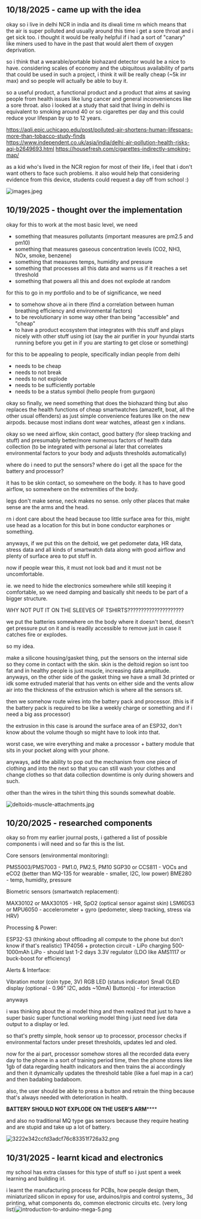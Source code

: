 <!--
  ===================    !!READ THIS NOTICE!!   ====================
  DO NOT edit this file manually. Your changes WILL BE OVERWRITTEN!
  This journal is auto generated and updated by Hack Club Blueprint.
  To edit this file, please edit your journal entries on Blueprint.
  ==================================================================
-->

## 10/18/2025 - came up with the idea  

okay so i live in delhi NCR in india and its diwali time rn which means that the air is super polluted and usually around this time i get a sore throat and i get sick too. i thought it would be really helpful if i had a sort of "canary" like miners used to have in the past that would alert them of oxygen deprivation.

so i think that a wearable/portable biohazard detector would be a nice to have. considering scales of economy and the ubiquitous availability of parts that could be used in such a project, i think it will be really cheap (~5k inr max) and so people will actually be able to buy it.

so a useful product, a functional product and a product that aims at saving people from health issues like lung cancer and general inconveniences like a sore throat. also i looked at a study that said that living in delhi is equivalent to smoking around 40 or so cigarettes per day and this could reduce your lifespan by up to 12 years. 

https://aqli.epic.uchicago.edu/post/polluted-air-shortens-human-lifespans-more-than-tobacco-study-finds
https://www.independent.co.uk/asia/india/delhi-air-pollution-health-risks-aqi-b2649693.html
https://housefresh.com/cigarettes-indirectly-smoking-map/

as a kid who's lived in the NCR region for most of their life, i feel that i don't want others to face such problems. it also would help that considering evidence from this device, students could request a day off from school :)

![images.jpeg](https://blueprint.hackclub.com/user-attachments/blobs/proxy/eyJfcmFpbHMiOnsiZGF0YSI6MzAyNSwicHVyIjoiYmxvYl9pZCJ9fQ==--44102a802816d919a69b41c423f09c2741321baa/images.jpeg)

  

## 10/19/2025 - thought over the implementation  

okay for this to work at the most basic level, we need
- something that measures pollutants (important measures are pm2.5 and pm10)
- something that measures gaseous concentration levels (CO2, NH3, NOx, smoke, benzene)
- something that measures temps, humidity and pressure
- something that processes all this data and warns us if it reaches a set threshold
- something that powers all this and does not explode at random

for this to go in my portfolio and to be of significance, we need
- to somehow shove ai in there (find a correlation between human breathing efficiency and environmental factors)
- to be revolutionary in some way other than being "accessible" and "cheap"
- to have a product ecosystem that integrates with this stuff and plays nicely with other stuff using iot (say the air purifier in your hyundai starts running before you get in if you are starting to get close or something)

for this to be appealing to people, specifically indian people from delhi
- needs to be cheap
- needs to not break
- needs to not explode
- needs to be sufficiently portable
- needs to be a status symbol (hello people from gurgaon)

okay so finally, we need something that does the biohazard thing but also replaces the health functions of cheap smartwatches (amazefit, boat, all the other usual offenders) as just simple convenience features like on the new airpods. because most indians dont wear watches, atleast gen x indians.

okay so we need airflow, skin contact, good battery (for sleep tracking and stuff) and presumably better/more numerous factors of health data collection (to be integrated with personal ai later that correlates environmental factors to your body and adjusts thresholds automatically)

where do i need to put the sensors? where do i get all the space for the battery and processor?

it has to be skin contact, so somewhere on the body.
it has to have good airflow, so somewhere on the extremities of the body.

legs don't make sense, neck makes no sense. only other places that make sense are the arms and the head.

rn i dont care about the head because too little surface area for this, might use head as a location for this but in bone conductor earphones or something.

anyways, if we put this on the deltoid, we get pedometer data, HR data, stress data and all kinds of smartwatch data along with good airflow and plenty of surface area to put stuff in.

now if people wear this, it must not look bad and it must not be uncomfortable.

ie. we need to hide the electronics somewhere while still keeping it comfortable, so we need damping and basically shit needs to be part of a bigger structure.


WHY NOT PUT IT ON THE SLEEVES OF TSHIRTS?????????????????????

we put the batteries somewhere on the body where it doesn't bend, doesn't get pressure put on it and is readily accessible to remove just in case it catches fire or explodes.

so my idea.

make a silicone housing/gasket thing, put the sensors on the internal side so they come in contact with the skin. skin is the deltoid region so isnt too fat and in healthy people is just muscle, increasing data amplitude. anyways, on the other side of the gasket thing we have a small 3d printed or idk some extruded material that has vents on either side and the vents allow air into the thickness of the extrusion which is where all the sensors sit.

then we somehow route wires into the battery pack and processor. (this is if the battery pack is required to be like a weekly charge or something and if i need a big ass processor)

the extrusion in this case is around the surface area of an ESP32, don't know about the volume though so might have to look into that.

worst case, we wire everything and make a processor + battery module that sits in your pocket along with your phone.

anyways, add the ability to pop out the mechanism from one piece of clothing and into the next so that you can still wash your clothes and change clothes so that data collection downtime is only during showers and such.




other than the wires in the tshirt thing this sounds somewhat doable.

![deltoids-muscle-attachments.jpg](https://blueprint.hackclub.com/user-attachments/blobs/proxy/eyJfcmFpbHMiOnsiZGF0YSI6MzA5MiwicHVyIjoiYmxvYl9pZCJ9fQ==--678db9aa82cc0fd0cf886f26baf3852f520aa65d/deltoids-muscle-attachments.jpg)

  

## 10/20/2025 - researched components  

okay so from my earlier journal posts, i gathered a list of possible components i will need and so far this is the list.

Core sensors (environmental monitoring):

PMS5003/PMS7003 - PM1.0, PM2.5, PM10
SGP30 or CCS811 - VOCs and eCO2 (better than MQ-135 for wearable - smaller, I2C, low power)
BME280 - temp, humidity, pressure

Biometric sensors (smartwatch replacement):

MAX30102 or MAX30105 - HR, SpO2 (optical sensor against skin)
LSM6DS3 or MPU6050 - accelerometer + gyro (pedometer, sleep tracking, stress via HRV)

Processing & Power:

ESP32-S3 (thinking about offloading all compute to the phone but don't know if that's realistic)
TP4056 + protection circuit - LiPo charging
500-1000mAh LiPo - should last 1-2 days
3.3V regulator (LDO like AMS1117 or buck-boost for efficiency)

Alerts & Interface:

Vibration motor (coin type, 3V)
RGB LED (status indicator)
Small OLED display (optional - 0.96" I2C, adds ~10mA)
Button(s) - for interaction





anyways



i was thinking about the ai model thing and then realized that just to have a super basic super functional working model thing i just need live data output to a display or led.

so that's pretty simple, hook sensor up to processor, processor checks if environmental factors under preset thresholds, updates led and oled.

now for the ai part, processor somehow stores all the recorded data every day to the phone in a sort of training period time, then the phone stores like 1gb of data regarding health indicators and then trains the ai accordingly and then it dynamically updates the threshold table (like a fuel map in a car) and then badabing badaboom.

also, the user should be able to press a button and retrain the thing because that's always needed with deterioration in health.


****BATTERY SHOULD NOT EXPLODE ON THE USER'S ARM********


and also no traditional MQ type gas sensors because they require heating and are stupid and take up a lot of battery.

![3222e342ccfd3adcf76c83351f726a32.png](https://blueprint.hackclub.com/user-attachments/blobs/proxy/eyJfcmFpbHMiOnsiZGF0YSI6MzQ5NiwicHVyIjoiYmxvYl9pZCJ9fQ==--8e6ed9224b712d32f4673db705aea782ea8671de/3222e342ccfd3adcf76c83351f726a32.png)
  

## 10/31/2025 - learnt kicad and electronics  

my school has extra classes for this type of stuff so i just spent a week learning and building irl.

i learnt the manufacturing process for PCBs, how people design them, miniaturized silicon in epoxy for use, arduinos/rpis and control systems,, 3d printing, what components do, common electronic circuits etc. (very long list)![introduction-to-arduino-mega-5.png](https://blueprint.hackclub.com/user-attachments/blobs/proxy/eyJfcmFpbHMiOnsiZGF0YSI6NjkxOCwicHVyIjoiYmxvYl9pZCJ9fQ==--bda3edda24b9860ba4f65018c634eac0e776dfbb/introduction-to-arduino-mega-5.png.png)
  

